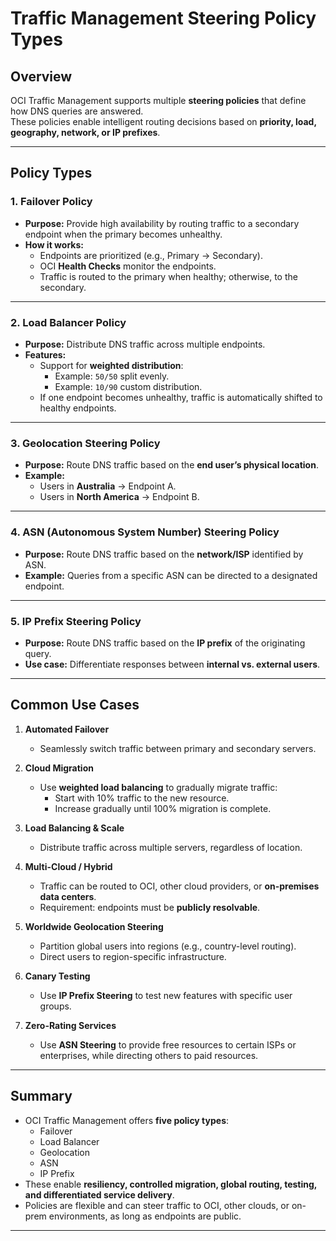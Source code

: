 # Traffic Management Steering Policy Types

## Overview
OCI Traffic Management supports multiple **steering policies** that define how DNS queries are answered.  
These policies enable intelligent routing decisions based on **priority, load, geography, network, or IP prefixes**.

---

## Policy Types

### 1. Failover Policy
- **Purpose:** Provide high availability by routing traffic to a secondary endpoint when the primary becomes unhealthy.
- **How it works:**
  - Endpoints are prioritized (e.g., Primary → Secondary).
  - OCI **Health Checks** monitor the endpoints.
  - Traffic is routed to the primary when healthy; otherwise, to the secondary.

---

### 2. Load Balancer Policy
- **Purpose:** Distribute DNS traffic across multiple endpoints.
- **Features:**
  - Support for **weighted distribution**:
    - Example: `50/50` split evenly.
    - Example: `10/90` custom distribution.
  - If one endpoint becomes unhealthy, traffic is automatically shifted to healthy endpoints.

---

### 3. Geolocation Steering Policy
- **Purpose:** Route DNS traffic based on the **end user’s physical location**.
- **Example:**
  - Users in **Australia** → Endpoint A.
  - Users in **North America** → Endpoint B.

---

### 4. ASN (Autonomous System Number) Steering Policy
- **Purpose:** Route DNS traffic based on the **network/ISP** identified by ASN.
- **Example:** Queries from a specific ASN can be directed to a designated endpoint.

---

### 5. IP Prefix Steering Policy
- **Purpose:** Route DNS traffic based on the **IP prefix** of the originating query.
- **Use case:** Differentiate responses between **internal vs. external users**.

---

## Common Use Cases

1. **Automated Failover**
   - Seamlessly switch traffic between primary and secondary servers.  

2. **Cloud Migration**
   - Use **weighted load balancing** to gradually migrate traffic:
     - Start with 10% traffic to the new resource.
     - Increase gradually until 100% migration is complete.

3. **Load Balancing & Scale**
   - Distribute traffic across multiple servers, regardless of location.

4. **Multi-Cloud / Hybrid**
   - Traffic can be routed to OCI, other cloud providers, or **on-premises data centers**.
   - Requirement: endpoints must be **publicly resolvable**.

5. **Worldwide Geolocation Steering**
   - Partition global users into regions (e.g., country-level routing).
   - Direct users to region-specific infrastructure.

6. **Canary Testing**
   - Use **IP Prefix Steering** to test new features with specific user groups.

7. **Zero-Rating Services**
   - Use **ASN Steering** to provide free resources to certain ISPs or enterprises, while directing others to paid resources.

---

## Summary
- OCI Traffic Management offers **five policy types**:
  - Failover
  - Load Balancer
  - Geolocation
  - ASN
  - IP Prefix
- These enable **resiliency, controlled migration, global routing, testing, and differentiated service delivery**.
- Policies are flexible and can steer traffic to OCI, other clouds, or on-prem environments, as long as endpoints are public.

---

